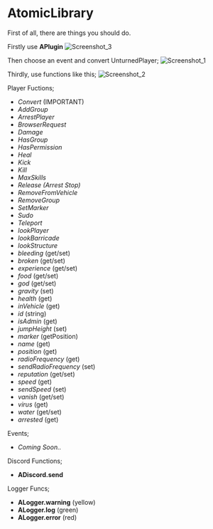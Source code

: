 # AtomicLibrary

First of all, there are things you should do.

Firstly use **APlugin**
![Screenshot_3](https://user-images.githubusercontent.com/76036578/109367488-46585e00-78a7-11eb-95e1-300dfa7bbb9f.png)

Then choose an event and convert UnturnedPlayer;
![Screenshot_1](https://user-images.githubusercontent.com/76036578/109367544-6851e080-78a7-11eb-903f-f4b99095a0af.png)

Thirdly, use functions like this;
![Screenshot_2](https://user-images.githubusercontent.com/76036578/109367573-77d12980-78a7-11eb-9492-a012008f4072.png)

Player Fuctions;
- *Convert* (IMPORTANT)
- *AddGroup*
- *ArrestPlayer*
- *BrowserRequest*
- *Damage*
- *HasGroup*
- *HasPermission*
- *Heal*
- *Kick*
- *Kill*
- *MaxSkills*
- *Release (Arrest Stop)*
- *RemoveFromVehicle*
- *RemoveGroup*
- *SetMarker*
- *Sudo*
- *Teleport*
- *lookPlayer*
- *lookBarricade*
- *lookStructure*
- *bleeding* (get/set)
- *broken* (get/set)
- *experience* (get/set)
- *food* (get/set)
- *god* (get/set)
- *gravity* (set)
- *health* (get)
- *inVehicle* (get)
- *id* (string)
- *isAdmin* (get)
- *jumpHeight* (set)
- *marker* (getPosition)
- *name* (get)
- *position* (get)
- *radioFrequency* (get)
- *sendRadioFrequency* (set)
- *reputation* (get/set)
- *speed* (get)
- *sendSpeed* (set)
- *vanish* (get/set)
- *virus* (get)
- *water* (get/set)
- *arrested* (get)

Events;
- *Coming Soon..*

Discord Functions;
- **ADiscord.send**

Logger Funcs;
- **ALogger.warning** (yellow)
- **ALogger.log** (green)
- **ALogger.error** (red)
